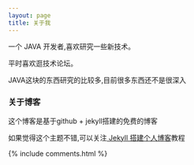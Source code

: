 ```yaml
---
layout: page
title: 关于我 
---
```


一个 JAVA 开发者,喜欢研究一些新技术。
<p>
平时喜欢逛技术论坛。
<p>
JAVA这块的东西研究的比较多,目前很多东西还不是很深入
<p>

<h3> 关于博客 </h3>  

<p>

这个博客是基于github + jekyll搭建的免费的博客

<p>
如果觉得这个主题不错,可以关注<a href="http://baixin.io/2016/10/jekyll_tutorials1/" target="_blank"> Jekyll 搭建个人博客</a>教程

{% include comments.html %}



